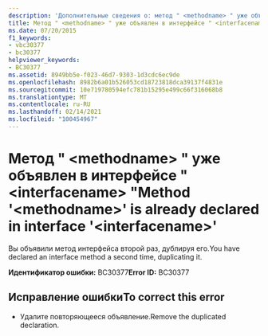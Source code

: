 ```yaml
---
description: 'Дополнительные сведения о: метод " <methodname> " уже объявлен в интерфейсе " <interfacename> "'
title: Метод " <methodname> " уже объявлен в интерфейсе " <interfacename> "
ms.date: 07/20/2015
f1_keywords:
- vbc30377
- bc30377
helpviewer_keywords:
- BC30377
ms.assetid: 8949bb5e-f023-46d7-9303-1d3cdc6ec9de
ms.openlocfilehash: 8982b6a01b526053cd18723818dca39137f4831e
ms.sourcegitcommit: 10e719780594efc781b15295e499c66f316068b8
ms.translationtype: MT
ms.contentlocale: ru-RU
ms.lasthandoff: 02/14/2021
ms.locfileid: "100454967"
---
```

# <a name="method-methodname-is-already-declared-in-interface-interfacename"></a><span data-ttu-id="12194-103">Метод " \<methodname> " уже объявлен в интерфейсе " \<interfacename> "</span><span class="sxs-lookup"><span data-stu-id="12194-103">Method '\<methodname>' is already declared in interface '\<interfacename>'</span></span>

<span data-ttu-id="12194-104">Вы объявили метод интерфейса второй раз, дублируя его.</span><span class="sxs-lookup"><span data-stu-id="12194-104">You have declared an interface method a second time, duplicating it.</span></span>  
  
 <span data-ttu-id="12194-105">**Идентификатор ошибки:** BC30377</span><span class="sxs-lookup"><span data-stu-id="12194-105">**Error ID:** BC30377</span></span>  
  
## <a name="to-correct-this-error"></a><span data-ttu-id="12194-106">Исправление ошибки</span><span class="sxs-lookup"><span data-stu-id="12194-106">To correct this error</span></span>  
  
- <span data-ttu-id="12194-107">Удалите повторяющееся объявление.</span><span class="sxs-lookup"><span data-stu-id="12194-107">Remove the duplicated declaration.</span></span>
